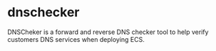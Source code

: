 # dnschecker

DNSCheker is a forward and reverse DNS checker tool to help verify customers DNS services when deploying ECS.


